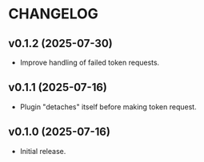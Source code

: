 # CHANGELOG

## v0.1.2 (2025-07-30)

  * Improve handling of failed token requests.

## v0.1.1 (2025-07-16)

  * Plugin "detaches" itself before making token request.

## v0.1.0 (2025-07-16)

  * Initial release.
